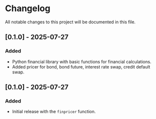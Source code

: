 # Changelog

All notable changes to this project will be documented in this file.

## [0.1.0] - 2025-07-27

### Added
- Python financial library with basic functions for financial calculations.
- Added pricer for bond, bond future, interest rate swap, credit default swap.

## [0.1.0] - 2025-07-27

### Added
- Initial release with the `finpricer` function.